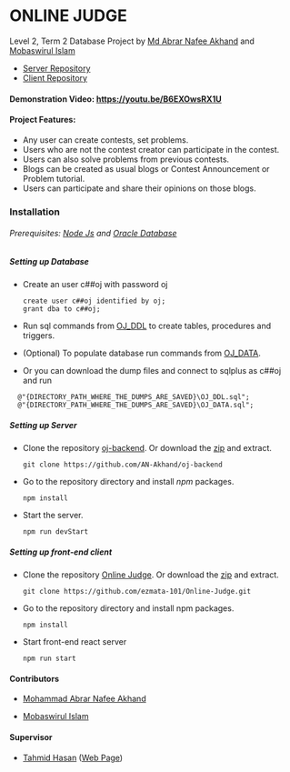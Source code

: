 # ONLINE JUDGE

Level 2, Term 2 Database Project by [Md Abrar Nafee Akhand](https://github.com/AN-Akhand) and [Mobaswirul Islam](https://github.com/ezmata-101)

- [Server Repository](https://github.com/AN-Akhand/oj-backend)
- [Client Repository](https://github.com/ezmata-101/Online-Judge)

#### Demonstration Video: https://youtu.be/B6EXOwsRX1U

#### Project Features:

- Any user can create contests, set problems.
- Users who are not the contest creator can participate in the contest.
- Users can also solve problems from previous contests.
- Blogs can be created as usual blogs or Contest Announcement or Problem tutorial.
- Users can participate and share their opinions on those blogs. 

### Installation

###### Prerequisites: [Node Js](https://nodejs.org/en/download/) and [Oracle Database](https://www.oracle.com/database/technologies/oracle-database-software-downloads.html#19c)

##### Setting up Database

- Create an user c##oj with password oj

  ```shell
  create user c##oj identified by oj;
  grant dba to c##oj;
  ```

- Run sql commands from [OJ_DDL](https://github.com/AN-Akhand/oj-backend/blob/main/sqldumps/OJ_DDL.sql) to create tables, procedures and triggers.

- (Optional) To populate database run commands from [OJ_DATA](https://github.com/AN-Akhand/oj-backend/blob/main/sqldumps/OJ_DATA.sql). 
- Or you can download the dump files and connect to sqlplus as c##oj and run
```shell
  @"{DIRECTORY_PATH_WHERE_THE_DUMPS_ARE_SAVED}\OJ_DDL.sql";
  @"{DIRECTORY_PATH_WHERE_THE_DUMPS_ARE_SAVED}\OJ_DATA.sql";
  ```
##### Setting up Server

- Clone the repository [oj-backend](https://github.com/AN-Akhand/oj-backend). Or download the [zip](https://github.com/AN-Akhand/oj-backend/archive/refs/heads/main.zip) and extract.

  ```shell
  git clone https://github.com/AN-Akhand/oj-backend
  ```

- Go to the repository directory and install *npm* packages.

  ```shell
  npm install
  ```

- Start the server.

  ```shell
  npm run devStart
  ```



##### Setting up front-end client

- Clone the repository [Online Judge](https://github.com/ezmata-101/Online-Judge). Or download the [zip](https://github.com/ezmata-101/Online-Judge/archive/refs/heads/master.zip) and extract.

  ```shell
  git clone https://github.com/ezmata-101/Online-Judge.git
  ```

- Go to the repository directory and install npm packages.

  ```shell
  npm install
  ```

- Start front-end react server

  ```shell
  npm run start
  ```



#### Contributors

- [Mohammad Abrar Nafee Akhand](https://github.com/AN-Akhand)

- [Mobaswirul Islam](https://github.com/ezmata-101)


#### Supervisor

- [Tahmid Hasan](https://cse.buet.ac.bd/faculty_list/detail/tahmid) ([Web Page](https://tahmid04.github.io/))
